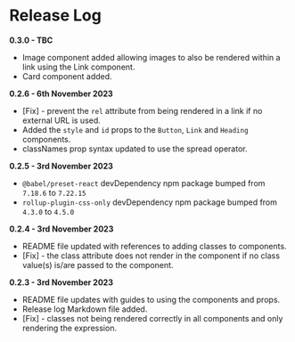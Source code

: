 # Release Log

**0.3.0 - TBC**
+ Image component added allowing images to also be rendered within a link using the Link component.
+ Card component added.

**0.2.6 - 6th November 2023**
+ [Fix] - prevent the `rel` attribute from being rendered in a link if no external URL is used.
+ Added the `style` and `id` props to the `Button`, `Link` and `Heading` components.
+ classNames prop syntax updated to use the spread operator.

**0.2.5 - 3rd November 2023**
+ `@babel/preset-react` devDependency npm package bumped from `7.18.6` to `7.22.15`
+ `rollup-plugin-css-only` devDependency npm package bumped from `4.3.0` to `4.5.0` 

**0.2.4 - 3rd November 2023**
+ README file updated with references to adding classes to components.
+ [Fix] - the class attribute does not render in the component if no class value(s) is/are passed to the component.

**0.2.3 - 3rd November 2023**
+ README file updates with guides to using the components and props.
+ Release log Markdown file added.
+ [Fix] - classes not being rendered correctly in all components and only rendering the expression.